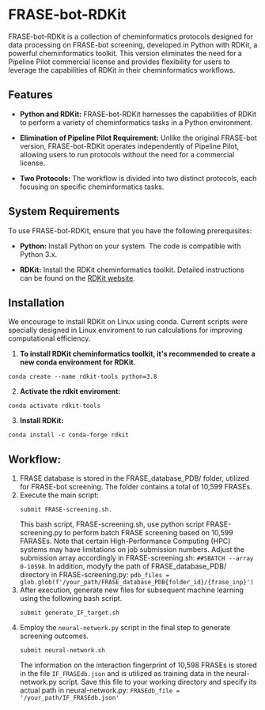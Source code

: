 # FRASE-bot-RDKit

FRASE-bot-RDKit is a collection of cheminformatics protocols designed for data processing on FRASE-bot screening, developed in Python with RDKit, a powerful cheminformatics toolkit. This version eliminates the need for a Pipeline Pilot commercial license and provides flexibility for users to leverage the capabilities of RDKit in their cheminformatics workflows.

## Features

- **Python and RDKit:** FRASE-bot-RDKit harnesses the capabilities of RDKit to perform a variety of cheminformatics tasks in a Python environment.

- **Elimination of Pipeline Pilot Requirement:** Unlike the original FRASE-bot version, FRASE-bot-RDKit operates independently of Pipeline Pilot, allowing users to run protocols without the need for a commercial license.

- **Two Protocols:** The workflow is divided into two distinct protocols, each focusing on specific cheminformatics tasks.

## System Requirements

To use FRASE-bot-RDKit, ensure that you have the following prerequisites:

- **Python:** Install Python on your system. The code is compatible with Python 3.x.

- **RDKit:** Install the RDKit cheminformatics toolkit. Detailed instructions can be found on the [RDKit website](https://www.rdkit.org/).
  
## Installation 
We encourage to install RDKit on Linux using conda. Current scripts were specially designed in Linux enviroment to run calculations for improving computational efficiency.  

1. **To install RDKit cheminformatics toolkit, it's recommended to create a new conda environment for RDKit.**
  ```
  conda create --name rdkit-tools python=3.8
  ```
2. **Activate the rdkit enviroment:**
  ```
  conda activate rdkit-tools
  ```
3. **Install RDKit:**
  ```
  conda install -c conda-forge rdkit
  ```

## Workflow:
1. FRASE database is stored in the FRASE_database_PDB/ folder, utilized for FRASE-bot screening. The folder contains a total of 10,599 FRASEs.
2. Execute the main script:
   ```
   submit FRASE-screening.sh.
   ```
   This bash script, FRASE-screening.sh, use python script FRASE-screening.py to perform batch FRASE screening based on 10,599 FARASEs. Note that certain High-Performance Computing (HPC) systems may have limitations on job submission numbers. Adjust the submission array accordingly in FRASE-screening.sh: `##SBATCH --array 0-10598`. In addition, modyfy the path of FRASE_database_PDB/ directory in FRASE-screening.py: `pdb_files = glob.glob(f'/your_path/FRASE_database_PDB{folder_id}/{frase_inp}')`
3. After execution, generate new files for subsequent machine learning using the following bash script.
   ```
   submit generate_IF_target.sh
   ```
4. Employ the `neural-network.py` script in the final step to generate screening outcomes. 
   ```
   submit neural-network.sh
   ```
   The information on the interaction fingerprint of 10,598 FRASEs is stored in the file `IF_FRASEdb.json` and is utilized as training data in the neural-network.py script. Save this file to your working directory and specify its actual path in neural-network.py: `FRASEdb_file = '/your_path/IF_FRASEdb.json'`
